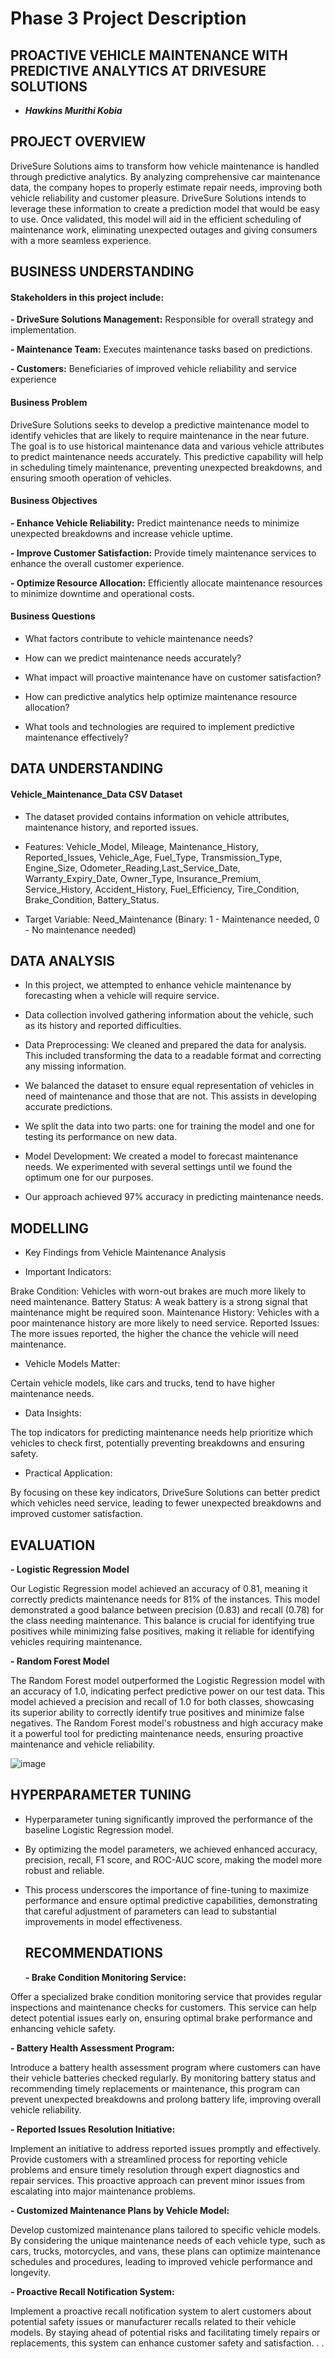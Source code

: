 # Phase 3 Project Description

## PROACTIVE VEHICLE MAINTENANCE WITH PREDICTIVE ANALYTICS AT DRIVESURE SOLUTIONS

- ***Hawkins Murithi Kobia***


## PROJECT OVERVIEW

DriveSure Solutions aims to transform how vehicle maintenance is handled through predictive analytics. 
By analyzing comprehensive car maintenance data, the company hopes to properly estimate repair needs, improving both vehicle reliability and customer pleasure.
DriveSure Solutions intends to leverage these information to create a prediction model that would be easy to use. Once validated, this model will aid in the efficient scheduling of maintenance work, eliminating unexpected outages and giving consumers with a more seamless experience. 


## BUSINESS UNDERSTANDING

#### Stakeholders in this project include:

**- DriveSure Solutions Management:** Responsible for overall strategy and implementation.

**- Maintenance Team:** Executes maintenance tasks based on predictions.

**- Customers:** Beneficiaries of improved vehicle reliability and service experience

  
#### Business Problem

DriveSure Solutions seeks to develop a predictive maintenance model to identify vehicles that are likely to require maintenance in the near future. 
The goal is to use historical maintenance data and various vehicle attributes to predict maintenance needs accurately. 
This predictive capability will help in scheduling timely maintenance, preventing unexpected breakdowns, and ensuring smooth operation of vehicles.

#### Business Objectives

**- Enhance Vehicle Reliability:** Predict maintenance needs to minimize unexpected breakdowns and increase vehicle uptime.

**- Improve Customer Satisfaction:** Provide timely maintenance services to enhance the overall customer experience.

**- Optimize Resource Allocation:** Efficiently allocate maintenance resources to minimize downtime and operational costs.


#### Business Questions

- What factors contribute to vehicle maintenance needs?

- How can we predict maintenance needs accurately?

- What impact will proactive maintenance have on customer satisfaction?

- How can predictive analytics help optimize maintenance resource allocation?

- What tools and technologies are required to implement predictive maintenance effectively?


## DATA UNDERSTANDING

#### Vehicle_Maintenance_Data CSV Dataset

- The dataset provided contains information on vehicle attributes, maintenance history, and reported issues.
  
- Features: Vehicle_Model, Mileage, Maintenance_History, Reported_Issues, Vehicle_Age, Fuel_Type, Transmission_Type, Engine_Size, Odometer_Reading,Last_Service_Date, Warranty_Expiry_Date, Owner_Type, Insurance_Premium, Service_History, Accident_History, Fuel_Efficiency, Tire_Condition, Brake_Condition, Battery_Status.

- Target Variable: Need_Maintenance (Binary: 1 - Maintenance needed, 0 - No maintenance needed)



## DATA ANALYSIS

- In this project, we attempted to enhance vehicle maintenance by forecasting when a vehicle will require service.

- Data collection involved gathering information about the vehicle, such as its history and reported difficulties.
  
- Data Preprocessing: We cleaned and prepared the data for analysis. This included transforming the data to a readable format and correcting any missing information.

- We balanced the dataset to ensure equal representation of vehicles in need of maintenance and those that are not. This assists in developing accurate predictions.

- We split the data into two parts: one for training the model and one for testing its performance on new data.

- Model Development: We created a model to forecast maintenance needs. We experimented with several settings until we found the optimum one for our purposes.

- Our approach achieved 97% accuracy in predicting maintenance needs.

## MODELLING

- Key Findings from Vehicle Maintenance Analysis
  
- Important Indicators:
  
Brake Condition: Vehicles with worn-out brakes are much more likely to need maintenance.
Battery Status: A weak battery is a strong signal that maintenance might be required soon.
Maintenance History: Vehicles with a poor maintenance history are more likely to need service.
Reported Issues: The more issues reported, the higher the chance the vehicle will need maintenance.

- Vehicle Models Matter:

Certain vehicle models, like cars and trucks, tend to have higher maintenance needs.

- Data Insights:
  
The top indicators for predicting maintenance needs help prioritize which vehicles to check first, potentially preventing breakdowns and ensuring safety.

- Practical Application:
  
By focusing on these key indicators, DriveSure Solutions can better predict which vehicles need service, leading to fewer unexpected breakdowns and improved customer satisfaction.

## EVALUATION

**- Logistic Regression Model**

Our Logistic Regression model achieved an accuracy of 0.81, meaning it correctly predicts maintenance needs for 81% of the instances. This model demonstrated a good balance between precision (0.83) and recall (0.78) for the class needing maintenance. This balance is crucial for identifying true positives while minimizing false positives, making it reliable for identifying vehicles requiring maintenance.

**- Random Forest Model**

The Random Forest model outperformed the Logistic Regression model with an accuracy of 1.0, indicating perfect predictive power on our test data. This model achieved a precision and recall of 1.0 for both classes, showcasing its superior ability to correctly identify true positives and minimize false negatives. The Random Forest model's robustness and high accuracy make it a powerful tool for predicting maintenance needs, ensuring proactive maintenance and vehicle reliability.


![image](https://github.com/whareverrr/dsc-phase-2-project-v2-3/blob/main/model1.PNG)


## HYPERPARAMETER TUNING

- Hyperparameter tuning significantly improved the performance of the baseline Logistic Regression model.

  
- By optimizing the model parameters, we achieved enhanced accuracy, precision, recall, F1 score, and ROC-AUC score, making the model more robust and reliable.

   
- This process underscores the importance of fine-tuning to maximize performance and ensure optimal predictive capabilities, demonstrating that careful adjustment of parameters can lead to substantial improvements in model effectiveness.
  

  ## RECOMMENDATIONS

  
  **- Brake Condition Monitoring Service:** 

Offer a specialized brake condition monitoring service that provides regular inspections and maintenance checks for customers. This service can help detect potential issues early on, ensuring optimal brake performance and enhancing vehicle safety.

**- Battery Health Assessment Program:** 

Introduce a battery health assessment program where customers can have their vehicle batteries checked regularly. By monitoring battery status and recommending timely replacements or maintenance, this program can prevent unexpected breakdowns and prolong battery life, improving overall vehicle reliability.

**- Reported Issues Resolution Initiative:** 

Implement an initiative to address reported issues promptly and effectively. Provide customers with a streamlined process for reporting vehicle problems and ensure timely resolution through expert diagnostics and repair services. This proactive approach can prevent minor issues from escalating into major maintenance problems.

   **- Customized Maintenance Plans by Vehicle Model:** 

Develop customized maintenance plans tailored to specific vehicle models. By considering the unique maintenance needs of each vehicle type, such as cars, trucks, motorcycles, and vans, these plans can optimize maintenance schedules and procedures, leading to improved vehicle performance and longevity.


  **- Proactive Recall Notification System:**

 Implement a proactive recall notification system to alert customers about potential safety issues or manufacturer recalls related to their vehicle models. By staying ahead of potential risks and facilitating timely repairs or replacements, this system can enhance customer safety and satisfaction.
.
.


